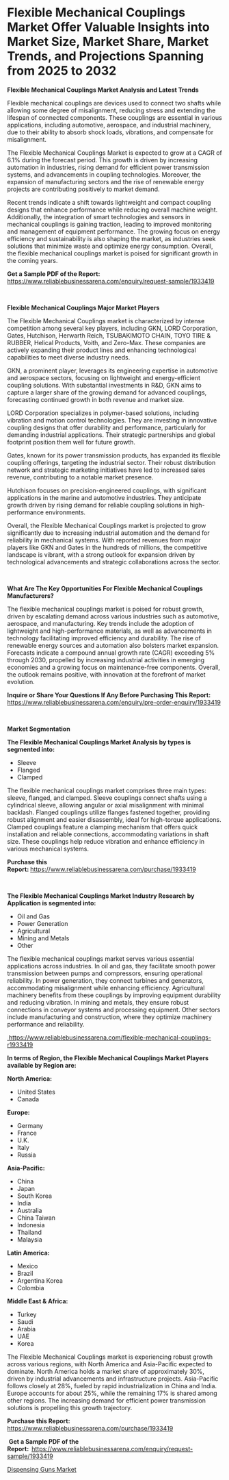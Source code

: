 <p><h1>Flexible Mechanical Couplings Market Offer Valuable Insights into Market Size, Market Share, Market Trends, and Projections Spanning from 2025 to 2032</h1></p><p><strong>Flexible Mechanical Couplings Market Analysis and Latest Trends</strong></p>
<p><p>Flexible mechanical couplings are devices used to connect two shafts while allowing some degree of misalignment, reducing stress and extending the lifespan of connected components. These couplings are essential in various applications, including automotive, aerospace, and industrial machinery, due to their ability to absorb shock loads, vibrations, and compensate for misalignment.</p><p>The Flexible Mechanical Couplings Market is expected to grow at a CAGR of 6.1% during the forecast period. This growth is driven by increasing automation in industries, rising demand for efficient power transmission systems, and advancements in coupling technologies. Moreover, the expansion of manufacturing sectors and the rise of renewable energy projects are contributing positively to market demand.</p><p>Recent trends indicate a shift towards lightweight and compact coupling designs that enhance performance while reducing overall machine weight. Additionally, the integration of smart technologies and sensors in mechanical couplings is gaining traction, leading to improved monitoring and management of equipment performance. The growing focus on energy efficiency and sustainability is also shaping the market, as industries seek solutions that minimize waste and optimize energy consumption. Overall, the flexible mechanical couplings market is poised for significant growth in the coming years.</p></p>
<p><strong>Get a Sample PDF of the Report:&nbsp;</strong> <a href="https://www.reliablebusinessarena.com/enquiry/request-sample/1933419?utm_campaign=1841&utm_medium=2&utm_source=Github&utm_content=ia&utm_term=19022025&utm_id=flexible-mechanical-couplings">https://www.reliablebusinessarena.com/enquiry/request-sample/1933419</a></p>
<p>&nbsp;</p>
<p><strong>Flexible Mechanical Couplings Major Market Players</strong></p>
<p><p>The Flexible Mechanical Couplings market is characterized by intense competition among several key players, including GKN, LORD Corporation, Gates, Hutchison, Herwarth Reich, TSUBAKIMOTO CHAIN, TOYO TIRE & RUBBER, Helical Products, Voith, and Zero-Max. These companies are actively expanding their product lines and enhancing technological capabilities to meet diverse industry needs.</p><p>GKN, a prominent player, leverages its engineering expertise in automotive and aerospace sectors, focusing on lightweight and energy-efficient coupling solutions. With substantial investments in R&D, GKN aims to capture a larger share of the growing demand for advanced couplings, forecasting continued growth in both revenue and market size.</p><p>LORD Corporation specializes in polymer-based solutions, including vibration and motion control technologies. They are investing in innovative coupling designs that offer durability and performance, particularly for demanding industrial applications. Their strategic partnerships and global footprint position them well for future growth.</p><p>Gates, known for its power transmission products, has expanded its flexible coupling offerings, targeting the industrial sector. Their robust distribution network and strategic marketing initiatives have led to increased sales revenue, contributing to a notable market presence.</p><p>Hutchison focuses on precision-engineered couplings, with significant applications in the marine and automotive industries. They anticipate growth driven by rising demand for reliable coupling solutions in high-performance environments.</p><p>Overall, the Flexible Mechanical Couplings market is projected to grow significantly due to increasing industrial automation and the demand for reliability in mechanical systems. With reported revenues from major players like GKN and Gates in the hundreds of millions, the competitive landscape is vibrant, with a strong outlook for expansion driven by technological advancements and strategic collaborations across the sector.</p></p>
<p>&nbsp;</p>
<p><strong>What Are The Key Opportunities For Flexible Mechanical Couplings Manufacturers?</strong></p>
<p><p>The flexible mechanical couplings market is poised for robust growth, driven by escalating demand across various industries such as automotive, aerospace, and manufacturing. Key trends include the adoption of lightweight and high-performance materials, as well as advancements in technology facilitating improved efficiency and durability. The rise of renewable energy sources and automation also bolsters market expansion. Forecasts indicate a compound annual growth rate (CAGR) exceeding 5% through 2030, propelled by increasing industrial activities in emerging economies and a growing focus on maintenance-free components. Overall, the outlook remains positive, with innovation at the forefront of market evolution.</p></p>
<p><strong>Inquire or Share Your Questions If Any Before Purchasing This Report:</strong> <a href="https://www.reliablebusinessarena.com/enquiry/pre-order-enquiry/1933419?utm_campaign=1841&utm_medium=2&utm_source=Github&utm_content=ia&utm_term=19022025&utm_id=flexible-mechanical-couplings">https://www.reliablebusinessarena.com/enquiry/pre-order-enquiry/1933419</a></p>
<p>&nbsp;</p>
<p><strong>Market Segmentation</strong></p>
<p><strong>The Flexible Mechanical Couplings Market Analysis by types is segmented into:</strong></p>
<p><ul><li>Sleeve</li><li>Flanged</li><li>Clamped</li></ul></p>
<p><p>The flexible mechanical couplings market comprises three main types: sleeve, flanged, and clamped. Sleeve couplings connect shafts using a cylindrical sleeve, allowing angular or axial misalignment with minimal backlash. Flanged couplings utilize flanges fastened together, providing robust alignment and easier disassembly, ideal for high-torque applications. Clamped couplings feature a clamping mechanism that offers quick installation and reliable connections, accommodating variations in shaft size. These couplings help reduce vibration and enhance efficiency in various mechanical systems.</p></p>
<p><strong>Purchase this Report:&nbsp;</strong><a href="https://www.reliablebusinessarena.com/purchase/1933419?utm_campaign=1841&utm_medium=2&utm_source=Github&utm_content=ia&utm_term=19022025&utm_id=flexible-mechanical-couplings">https://www.reliablebusinessarena.com/purchase/1933419</a></p>
<p>&nbsp;</p>
<p><strong>The Flexible Mechanical Couplings Market Industry Research by Application is segmented into:</strong></p>
<p><ul><li>Oil and Gas</li><li>Power Generation</li><li>Agricultural</li><li>Mining and Metals</li><li>Other</li></ul></p>
<p><p>The flexible mechanical couplings market serves various essential applications across industries. In oil and gas, they facilitate smooth power transmission between pumps and compressors, ensuring operational reliability. In power generation, they connect turbines and generators, accommodating misalignment while enhancing efficiency. Agricultural machinery benefits from these couplings by improving equipment durability and reducing vibration. In mining and metals, they ensure robust connections in conveyor systems and processing equipment. Other sectors include manufacturing and construction, where they optimize machinery performance and reliability.</p></p>
<p><a href="https://www.reliablebusinessarena.com/flexible-mechanical-couplings-r1933419?utm_campaign=1841&utm_medium=2&utm_source=Github&utm_content=ia&utm_term=19022025&utm_id=flexible-mechanical-couplings">&nbsp;https://www.reliablebusinessarena.com/flexible-mechanical-couplings-r1933419</a></p>
<p><strong>In terms of Region, the Flexible Mechanical Couplings Market Players available by Region are:</strong></p>
<p>
    <p> <strong> North America: </strong>
        <ul>
            <li>United States</li>
            <li>Canada</li>
        </ul>
        </p> 
    <p> <strong> Europe: </strong>
        <ul>
            <li>Germany</li>
            <li>France</li>
            <li>U.K.</li>
            <li>Italy</li>
            <li>Russia</li>
        </ul>
        </p> 
    <p> <strong> Asia-Pacific: </strong>
        <ul>
            <li>China</li>
            <li>Japan</li>
            <li>South Korea</li>
            <li>India</li>
            <li>Australia</li>
            <li>China Taiwan</li>
            <li>Indonesia</li>
            <li>Thailand</li>
            <li>Malaysia</li>
        </ul>
        </p> 
    <p> <strong> Latin America: </strong>
        <ul>
            <li>Mexico</li>
            <li>Brazil</li>
            <li>Argentina Korea</li>
            <li>Colombia</li>
        </ul>
        </p> 
    <p> <strong> Middle East & Africa: </strong>
        <ul>
            <li>Turkey</li>
            <li>Saudi</li>
            <li>Arabia</li>
            <li>UAE</li>
            <li>Korea</li>
        </ul>
    </p>
    </p>
<p><p>The Flexible Mechanical Couplings market is experiencing robust growth across various regions, with North America and Asia-Pacific expected to dominate. North America holds a market share of approximately 30%, driven by industrial advancements and infrastructure projects. Asia-Pacific follows closely at 28%, fueled by rapid industrialization in China and India. Europe accounts for about 25%, while the remaining 17% is shared among other regions. The increasing demand for efficient power transmission solutions is propelling this growth trajectory.</p></p>
<p><strong>Purchase this Report: </strong><a href="https://www.reliablebusinessarena.com/purchase/1933419?utm_campaign=1841&utm_medium=2&utm_source=Github&utm_content=ia&utm_term=19022025&utm_id=flexible-mechanical-couplings">https://www.reliablebusinessarena.com/purchase/1933419</a></p>
<p>&nbsp;<strong>Get a Sample PDF of the Report:&nbsp;&nbsp;</strong><a href="https://www.reliablebusinessarena.com/enquiry/request-sample/1933419?utm_campaign=1841&utm_medium=2&utm_source=Github&utm_content=ia&utm_term=19022025&utm_id=flexible-mechanical-couplings">https://www.reliablebusinessarena.com/enquiry/request-sample/1933419</a></p>
<p><strong></strong></p>
<p><p><a href="https://github.com/julyju69/Market-Research-Report-List-6/blob/main/dispensing-guns-market.md?utm_campaign=1841&utm_medium=2&utm_source=Github&utm_content=ia&utm_term=19022025&utm_id=flexible-mechanical-couplings">Dispensing Guns Market</a></p></p>